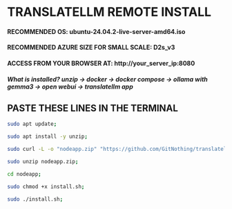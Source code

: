 # TRANSLATELLM REMOTE INSTALL
#### RECOMMENDED OS: ubuntu-24.04.2-live-server-amd64.iso
#### RECOMMENDED AZURE SIZE FOR SMALL SCALE: D2s_v3 
#### ACCESS FROM YOUR BROWSER AT: http://your_server_ip:8080
##### What is installed? unzip -> docker -> docker compose -> ollama with gemma3 -> open webui -> translatellm app
## PASTE THESE LINES IN THE TERMINAL

```bash
sudo apt update;

sudo apt install -y unzip;

sudo curl -L -o "nodeapp.zip" "https://github.com/GitNothing/translatellm/raw/refs/heads/main/nodeapp.zip";

sudo unzip nodeapp.zip;

cd nodeapp;

sudo chmod +x install.sh;

sudo ./install.sh;
```
